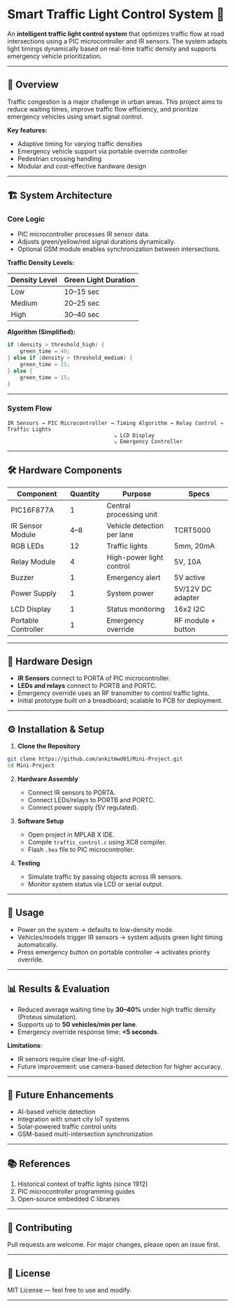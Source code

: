 

# Smart Traffic Light Control System 🚦

An **intelligent traffic light control system** that optimizes traffic flow at road intersections using a PIC microcontroller and IR sensors. The system adapts light timings dynamically based on real-time traffic density and supports emergency vehicle prioritization.

---

## 📌 Overview

Traffic congestion is a major challenge in urban areas. This project aims to reduce waiting times, improve traffic flow efficiency, and prioritize emergency vehicles using smart signal control.

**Key features:**

* Adaptive timing for varying traffic densities
* Emergency vehicle support via portable override controller
* Pedestrian crossing handling
* Modular and cost-effective hardware design

---

## 🏗 System Architecture

### **Core Logic**

* PIC microcontroller processes IR sensor data.
* Adjusts green/yellow/red signal durations dynamically.
* Optional GSM module enables synchronization between intersections.

**Traffic Density Levels:**

| Density Level | Green Light Duration |
| ------------- | -------------------- |
| Low           | 10–15 sec            |
| Medium        | 20–25 sec            |
| High          | 30–40 sec            |

**Algorithm (Simplified):**

```c
if (density > threshold_high) {
    green_time = 40;
} else if (density > threshold_medium) {
    green_time = 25;
} else {
    green_time = 15;
}
```

---

### **System Flow**

```
IR Sensors → PIC Microcontroller → Timing Algorithm → Relay Control → Traffic Lights
                                  ↘ LCD Display
                                  ↘ Emergency Controller
```

---

## 🛠 Hardware Components

| Component           | Quantity | Purpose                    | Specs              |
| ------------------- | -------- | -------------------------- | ------------------ |
| PIC16F877A          | 1        | Central processing unit    |                    |
| IR Sensor Module    | 4–8      | Vehicle detection per lane | TCRT5000           |
| RGB LEDs            | 12       | Traffic lights             | 5mm, 20mA          |
| Relay Module        | 4        | High-power light control   | 5V, 10A            |
| Buzzer              | 1        | Emergency alert            | 5V active          |
| Power Supply        | 1        | System power               | 5V/12V DC adapter  |
| LCD Display         | 1        | Status monitoring          | 16x2 I2C           |
| Portable Controller | 1        | Emergency override         | RF module + button |

---

## 🧩 Hardware Design

* **IR Sensors** connect to PORTA of PIC microcontroller.
* **LEDs and relays** connect to PORTB and PORTC.
* Emergency override uses an RF transmitter to control traffic lights.
* Initial prototype built on a breadboard; scalable to PCB for deployment.

---

## ⚙ Installation & Setup

1. **Clone the Repository**

```bash
git clone https://github.com/ankitmwd01/Mini-Project.git
cd Mini-Project
```

2. **Hardware Assembly**

   * Connect IR sensors to PORTA.
   * Connect LEDs/relays to PORTB and PORTC.
   * Connect power supply (5V regulated).

3. **Software Setup**

   * Open project in MPLAB X IDE.
   * Compile `traffic_control.c` using XC8 compiler.
   * Flash `.hex` file to PIC microcontroller.

4. **Testing**

   * Simulate traffic by passing objects across IR sensors.
   * Monitor system status via LCD or serial output.

---

## 🚦 Usage

* Power on the system → defaults to low-density mode.
* Vehicles/models trigger IR sensors → system adjusts green light timing automatically.
* Press emergency button on portable controller → activates priority override.

---

## 📊 Results & Evaluation

* Reduced average waiting time by **30–40%** under high traffic density (Proteus simulation).
* Supports up to **50 vehicles/min per lane**.
* Emergency override response time: **<5 seconds**.

**Limitations**:

* IR sensors require clear line-of-sight.
* Future improvement: use camera-based detection for higher accuracy.

---

## 🔮 Future Enhancements

* AI-based vehicle detection
* Integration with smart city IoT systems
* Solar-powered traffic control units
* GSM-based multi-intersection synchronization

---

## 📚 References

1. Historical context of traffic lights (since 1912)
2. PIC microcontroller programming guides
3. Open-source embedded C libraries

---

## 🤝 Contributing

Pull requests are welcome. For major changes, please open an issue first.

---

## 📄 License

MIT License — feel free to use and modify.

---
